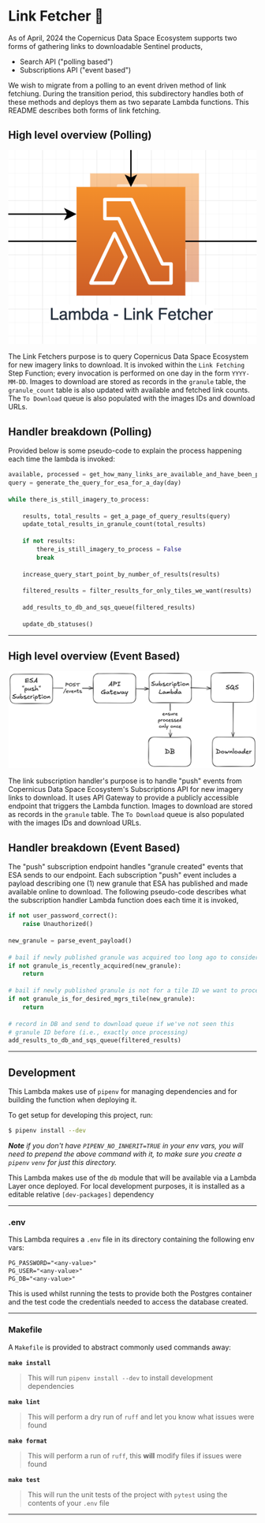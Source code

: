 # Link Fetcher 🔗

As of April, 2024 the Copernicus Data Space Ecosystem supports two forms of gathering
links to downloadable Sentinel products,

* Search API ("polling based")
* Subscriptions API ("event based")

We wish to migrate from a polling to an event driven method of link
fetchiung. During the transition period, this subdirectory handles both
of these methods and deploys them as two separate Lambda functions. This
README describes both forms of link fetching.

## High level overview (Polling)

![Link fetcher in S2 Downloader diagram](../../images/hls-s2-downloader-link-fetcher.png)

The Link Fetchers purpose is to query Copernicus Data Space Ecosystem for new imagery links to download. It is invoked within the `Link Fetching` Step Function; every invocation is performed on one day in the form `YYYY-MM-DD`. Images to download are stored as records in the `granule` table, the `granule_count` table is also updated with available and fetched link counts. The `To Download` queue is also populated with the images IDs and download URLs.

## Handler breakdown (Polling)

Provided below is some pseudo-code to explain the process happening each time the lambda is invoked:

```python
available, processed = get_how_many_links_are_available_and_have_been_processed()
query = generate_the_query_for_esa_for_a_day(day)

while there_is_still_imagery_to_process:

    results, total_results = get_a_page_of_query_results(query)
    update_total_results_in_granule_count(total_results)

    if not results:
        there_is_still_imagery_to_process = False
        break

    increase_query_start_point_by_number_of_results(results)

    filtered_results = filter_results_for_only_tiles_we_want(results)

    add_results_to_db_and_sqs_queue(filtered_results)

    update_db_statuses()
```

---


## High level overview (Event Based)

![Link Subscription Handler](../../images/hls-s2-downloader-link-subscription.png)

The link subscription handler's purpose is to handle "push" events from Copernicus Data Space Ecosystem's
Subscriptions API for new imagery links to download. It uses API Gateway to provide a publicly accessible endpoint
that triggers the Lambda function. Images to download are stored as records in the `granule` table.
The `To Download` queue is also populated with the images IDs and download URLs.

## Handler breakdown (Event Based)

The "push" subscription endpoint handles "granule created" events that ESA sends to our endpoint.
Each subscription "push" event includes a payload describing one (1) new granule that ESA has
published and made available online to download. The following pseudo-code describes what
the subscription handler Lambda function does each time it is invoked,


```python
if not user_password_correct():
    raise Unauthorized()

new_granule = parse_event_payload()

# bail if newly published granule was acquired too long ago to consider
if not granule_is_recently_acquired(new_granule):
    return

# bail if newly published granule is not for a tile ID we want to process
if not granule_is_for_desired_mgrs_tile(new_granule):
    return

# record in DB and send to download queue if we've not seen this
# granule ID before (i.e., exactly once processing)
add_results_to_db_and_sqs_queue(filtered_results)
```


---

## Development

This Lambda makes use of `pipenv` for managing dependencies and for building the function when deploying it.

To get setup for developing this project, run:

```bash
$ pipenv install --dev
```

_**Note** if you don't have `PIPENV_NO_INHERIT=TRUE` in your env vars, you will need to prepend the above command with it, to make sure you create a `pipenv` `venv` for just this directory._

This Lambda makes use of the `db` module that will be available via a Lambda Layer once deployed. For local development purposes, it is installed as a editable relative `[dev-packages]` dependency

---

### .env

This Lambda requires a `.env` file in its directory containing the following env vars:

```
PG_PASSWORD="<any-value>"
PG_USER="<any-value>"
PG_DB="<any-value>"
```

This is used whilst running the tests to provide both the Postgres container and the test code the credentials needed to access the database created.

---

### Makefile

A `Makefile` is provided to abstract commonly used commands away:

**`make install`**

> This will run `pipenv install --dev` to install development dependencies

**`make lint`**

> This will perform a dry run of `ruff` and let you know what issues were found

**`make format`**

> This will perform a run of `ruff`, this **will** modify files if issues were found

**`make test`**

> This will run the unit tests of the project with `pytest` using the contents of your `.env` file

---

